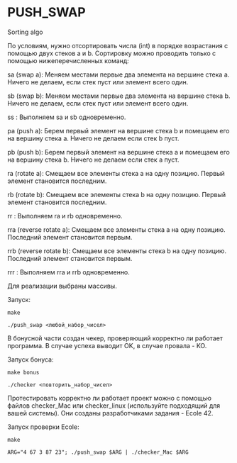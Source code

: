 # PUSH_SWAP
Sorting algo

По условиям, нужно отсортировать числа (int) в порядке возрастания с помощью двух стеков a и b. Сортировку можно проводить только с помощью нижеперечисленных команд:

sa (swap a): Меняем местами первые два элемента на вершине стека a. Ничего не делаем, если стек пуст или элемент всего один.

sb (swap b): Меняем местами первые два элемента на вершине стека b. Ничего не делаем, если стек пуст или элемент всего один.

ss : Выполняем sa и sb одновременно.

pa (push a): Берем первый элемент на вершине стека b и помещаем его на вершину стека a. Ничего не делаем если стек b пуст.

pb (push b): Берем первый элемент на вершине стека a и помещаем его на вершину стека b. Ничего не делаем если стек a пуст.

ra (rotate a): Смещаем все элементы стека a на одну позицию. Первый элемент становится последним.

rb (rotate b): Смещаем все элементы стека b на одну позицию. Первый элемент становится последним.

rr : Выполняем ra и rb одновременно.

rra (reverse rotate a): Смещаем все элементы стека a на одну позицию. Последний элемент становится первым.

rrb (reverse rotate b): Смещаем все элементы стека b на одну позицию. Последний элемент становится первым.

rrr : Выполняем rra и rrb одновременно.

Для реализации выбраны массивы.

  Запуск:

    make
  
    ./push_swap <любой_набор_чисел>
  
  
  В бонусной части создан чекер, проверяющий корректно ли работает программа. В случае успеха выводит OK, в случае провала - KO.
  
  Запуск бонуса:

    make bonus
  
    ./checker <повторить_набор_чисел>
    

Протестировать корректно ли работает проект можно с помощью файлов checker_Mac или checker_linux (используйте подходящий для вашей системы). Они созданы разработчиками задания - Ecole 42.

  Запуск проверки Ecole:

    make
  
    ARG="4 67 3 87 23"; ./push_swap $ARG | ./checker_Mac $ARG
  
